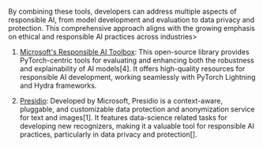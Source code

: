 
By combining these tools, developers can address multiple aspects of responsible AI, from model development and evaluation to data privacy and protection. This comprehensive approach aligns with the growing emphasis on ethical and responsible AI practices across industries>

1. [Microsoft's Responsible AI Toolbox](https://github.com/mit-ll-responsible-ai/responsible-ai-toolbox): This open-source library provides PyTorch-centric tools for evaluating and enhancing both the robustness and explainability of AI models[4]. It offers high-quality resources for responsible AI development, working seamlessly with PyTorch Lightning and Hydra frameworks.

2. [Presidio](https://www.presidio.com/blogs/presidio-optimizes-ai-performance-and-value-with-intel-software-and-tools/): Developed by Microsoft, Presidio is a context-aware, pluggable, and customizable data protection and anonymization service for text and images[1]. It features data-science related tasks for developing new recognizers, making it a valuable tool for responsible AI practices, particularly in data privacy and protection[].

